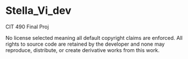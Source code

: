 # Stella_Vi_dev
CIT 490 Final Proj


No license selected meaning all default copyright claims are enforced. All rights to source code are retained by the developer and none may reproduce, distribute, or create derivative works from this work.
